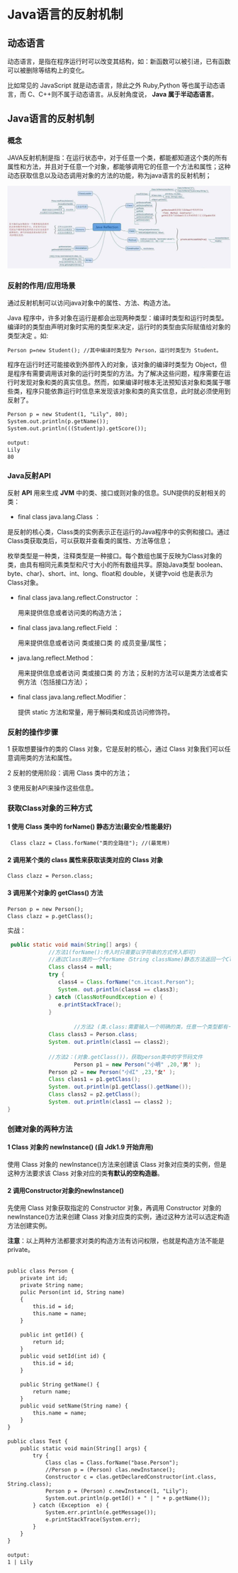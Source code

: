 # Java语言的反射机制

## 动态语言

动态语言，是指在程序运行时可以改变其结构，如：新函数可以被引进，已有函数可以被删除等结构上的变化。

比如常见的 JavaScript 就是动态语言，除此之外 Ruby,Python 等也属于动态语言，而 C、C++则不属于动态语言。从反射角度说， **Java 属于半动态语言**。



## Java语言的反射机制

### 概念

JAVA反射机制是指：在运行状态中，对于任意一个类，都能都知道这个类的所有属性和方法，并且对于任意一个对象，都能够调用它的任意一个方法和属性；这种动态获取信息以及动态调用对象的方法的功能，称为java语言的反射机制；

![image-20200302142337417](images/java_reflection.png)



### 反射的作用/应用场景

通过反射机制可以访问java对象中的属性、方法、构造方法。

 Java 程序中，许多对象在运行是都会出现两种类型：编译时类型和运行时类型。 编译时的类型由声明对象时实用的类型来决定，运行时的类型由实际赋值给对象的类型决定 。如:

```
Person p=new Student(); //其中编译时类型为 Person，运行时类型为 Student。
```

程序在运行时还可能接收到外部传入的对象，该对象的编译时类型为 Object，但是程序有需要调用该对象的运行时类型的方法。为了解决这些问题，程序需要在运行时发现对象和类的真实信息。然而，如果编译时根本无法预知该对象和类属于哪些类，程序只能依靠运行时信息来发现该对象和类的真实信息，此时就必须使用到反射了。

```
Person p = new Student(1, "Lily", 80);
System.out.println(p.getName());
System.out.println(((Student)p).getScore());

output:
Lily
80
```



### Java反射API

反射 **API** 用来生成 **JVM** 中的类、接口或则对象的信息。SUN提供的反射相关的类：

- final class  java.lang.Class<T> ：

​       是反射的核心类，Class类的实例表示正在运行的Java程序中的实例和接口。通过Class类获取类后，可以获取并查看类的属性、方法等信息；

枚举类型是一种类，注释类型是一种接口。每个数组也属于反映为Class对象的类，由具有相同元素类型和尺寸大小的所有数组共享。原始Java类型  boolean、byte、char}、short、int、long、float和 double，关键字void 也是表示为 Class对象。

- final class java.lang.reflect.Constructor<T> ：

  用来提供信息或者访问类的构造方法；

- final class java.lang.reflect.Field ：

  用来提供信息或者访问 类或接口类 的 成员变量/属性；

- java.lang.reflect.Method：

  用来提供信息或者访问 类或接口类 的 方法；反射的方法可以是类方法或者实例方法（包括接口方法）；

- final class java.lang.reflect.Modifier：

  提供 static 方法和常量，用于解码类和成员访问修饰符。

  

### 反射的操作步骤

1 获取想要操作的类的 Class 对象，它是反射的核心，通过 Class 对象我们可以任意调用类的方法和属性。

2 反射的使用阶段：调用 Class 类中的方法；

3 使用反射API来操作这些信息。



### 获取Class对象的三种方式

#### 1 使用 Class 类中的 forName() 静态方法(最安全/性能最好)

```
 Class clazz = Class.forName("类的全路径"); //(最常用)
```

#### 2 调用某个类的 class 属性来获取该类对应的 Class 对象

```
Class clazz = Person.class;
```

#### 3 调用某个对象的 getClass() 方法

```
Person p = new Person();
Class clazz = p.getClass();
```

实战：

```java
 public static void main(String[] args) {
             //方法1(forName():传入时只需要以字符串的方式传入即可)
             //通过Class类的一个forName（String className)静态方法返回一个Class对象，className必须是全路径名称；
             Class class4 = null;
             try {
                class4 = Class.forName("cn.itcast.Person");
                System. out.println(class4 == class3);
             } catch (ClassNotFoundException e) {
                e.printStackTrace();
             }
   
   					 //方法2 (类.class:需要输入一个明确的类，任意一个类型都有一个静态的class属性)
             Class class3 = Person.class;
             System. out.println(class1 == class2);

             //方法2：(对象.getClass())，获取person类中的字节码文件
   					 Person p1 = new Person("小明" ,20,'男' );
             Person p2 = new Person("小红" ,23,'女' );
             Class class1 = p1.getClass();
             System. out.println(p1.getClass().getName());
             Class class2 = p2.getClass();
             System. out.println(class1 == class2 );    
}
```



### 创建对象的两种方法

#### 1 Class 对象的 newInstance() (自 Jdk1.9 开始弃用)

使用 Class 对象的 newInstance()方法来创建该 Class 对象对应类的实例，但是这种方法要求该 Class 对象对应的类**有默认的空构造器**。

#### 2 调用Constructor对象的newInstance()

先使用 Class 对象获取指定的 Constructor 对象，再调用 Constructor 对象的 newInstance()方法来创建 Class 对象对应类的实例，通过这种方法可以选定构造方法创建实例。

**注意**：以上两种方法都要求对类的构造方法有访问权限，也就是构造方法不能是private。

```

public class Person {
	private int id;
	private String name;
	pulic Person(int id, String name)
	{
		this.id = id;
		this.name = name;
	}

	public int getId() {
		return id;
	}
	public void setId(int id) {
		this.id = id;
	}

	public String getName() {
		return name;
	}
	public void setName(String name) {
		this.name = name;
	}
}

public class Test {
	public static void main(String[] args) {
		try {
			Class clas = Class.forName("base.Person");
			//Person p = (Person) clas.newInstance();
			Constructor c = clas.getDeclaredConstructor(int.class, String.class);
			Person p = (Person) c.newInstance(1, "Lily");			
			System.out.println(p.getId() + " | " + p.getName());
		} catch (Exception  e) {
			System.err.println(e.getMessage());
			e.printStackTrace(System.err);
		} 	
	}
}

output:
1 | Lily
```

